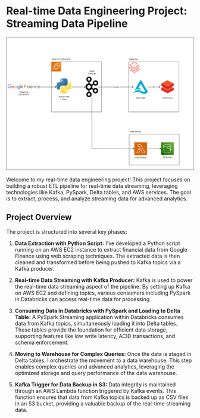 # Real-time Data Engineering Project: Streaming Data Pipeline

![Project Flow Chart](Stock-Market.png)

Welcome to my real-time data engineering project! This project focuses on building a robust ETL pipeline for real-time data streaming, leveraging technologies like Kafka, PySpark, Delta tables, and AWS services. The goal is to extract, process, and analyze streaming data for advanced analytics.

## Project Overview

The project is structured into several key phases:

1. **Data Extraction with Python Script:**
   I've developed a Python script running on an AWS EC2 instance to extract financial data from Google Finance using web scraping techniques. The extracted data is then cleaned and transformed before being pushed to Kafka topics via a Kafka producer.

2. **Real-time Data Streaming with Kafka Producer:**
   Kafka is used to power the real-time data streaming aspect of the pipeline. By setting up Kafka on AWS EC2 and defining topics, various consumers including PySpark in Databricks can access real-time data for processing.

3. **Consuming Data in Databricks with PySpark and Loading to Delta Table:**
   A PySpark Streaming application within Databricks consumes data from Kafka topics, simultaneously loading it into Delta tables. These tables provide the foundation for efficient data storage, supporting features like low write latency, ACID transactions, and schema enforcement.

4. **Moving to Warehouse for Complex Queries:**
   Once the data is staged in Delta tables, I orchestrate the movement to a data warehouse. This step enables complex queries and advanced analytics, leveraging the optimized storage and query performance of the data warehouse.

5. **Kafka Trigger for Data Backup in S3:**
   Data integrity is maintained through an AWS Lambda function triggered by Kafka events. This function ensures that data from Kafka topics is backed up as CSV files in an S3 bucket, providing a valuable backup of the real-time streaming data.
